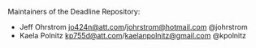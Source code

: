 Maintainers of the Deadline Repository:
* Jeff Ohrstrom <jo424n@att.com>/<johrstrom@hotmail.com> @johrstrom 
* Kaela Polnitz <kp755d@att.com>/<kaelanpolnitz@gmail.com> @kpolnitz
